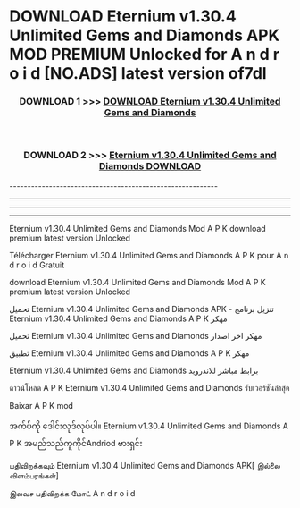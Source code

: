 # DOWNLOAD Eternium v1.30.4 Unlimited Gems and Diamonds  APK MOD PREMIUM Unlocked for A n d r o i d [NO.ADS] latest version of7dl 



<div align="center">

<h3>DOWNLOAD 1 >>> <a href="https://getmod2.web.app/?judul=Eternium v1.30.4 Unlimited Gems and Diamonds ">DOWNLOAD Eternium v1.30.4 Unlimited Gems and Diamonds </a></h3><br>

<h3>DOWNLOAD 2 >>> <a href="https://getmod2.web.app/?judul=Eternium v1.30.4 Unlimited Gems and Diamonds ">Eternium v1.30.4 Unlimited Gems and Diamonds  DOWNLOAD </a></h3>

</div>
----------------------------------------------------------

----------------------------------------------------------

----------------------------------------------------------

----------------------------------------------------------

Eternium v1.30.4 Unlimited Gems and Diamonds  Mod A P K download premium latest version Unlocked

Télécharger Eternium v1.30.4 Unlimited Gems and Diamonds  A P K pour A n d r o i d Gratuit

download Eternium v1.30.4 Unlimited Gems and Diamonds  Mod A P K premium latest version Unlocked

تحميل Eternium v1.30.4 Unlimited Gems and Diamonds  APK - تنزيل برنامج Eternium v1.30.4 Unlimited Gems and Diamonds  A P K مهكر

تحميل Eternium v1.30.4 Unlimited Gems and Diamonds  مهكر اخر اصدار

تطبيق Eternium v1.30.4 Unlimited Gems and Diamonds  A P K مهكر

Eternium v1.30.4 Unlimited Gems and Diamonds  برابط مباشر للاندرويد

ดาวน์โหลด A P K Eternium v1.30.4 Unlimited Gems and Diamonds  รับเวอร์ชันล่าสุด

Baixar A P K mod

အက်ပ်ကို ဒေါင်းလုဒ်လုပ်ပါ။ Eternium v1.30.4 Unlimited Gems and Diamonds  A P K အမည်သည်ကူကိုင်Andriod ဗားရှင်း

பதிவிறக்கவும் Eternium v1.30.4 Unlimited Gems and Diamonds  APK[ இல்லை விளம்பரங்கள்] 
 
இலவச பதிவிறக்க மோட் A n d r o i d



